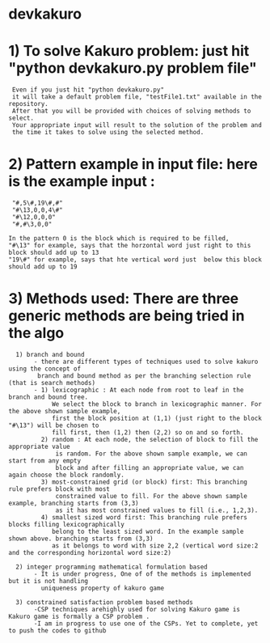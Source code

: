 # devkakuro
# 1) To solve Kakuro problem: just hit "python devkakuro.py problem file"
     Even if you just hit "python devkakuro.py" 
     it will take a default problem file, "testFile1.txt" available in the repository.
     After that you will be provided with choices of solving methods to select. 
     Your appropriate input will result to the solution of the problem and 
     the time it takes to solve using the selected method. 
# 2) Pattern example in input file: here is the example input : 
     "#,5\#,19\#,#"
     "#\13,0,0,4\#"
     "#\12,0,0,0"
     "#,#\3,0,0"        
     
    In the pattern 0 is the block which is required to be filled,
    "#\13" for example, says that the horzontal word just right to this block should add up to 13
    "19\#" for example, says that hte vertical word just  below this block should add up to 19

# 3) Methods used: There are three generic methods are being tried in the algo 
      1) branch and bound
           - there are different types of techniques used to solve kakuro using the concept of 
            branch and bound method as per the branching selection rule (that is search methods)
           - 1) lexicographic : At each node from root to leaf in the branch and bound tree. 
                We select the block to branch in lexicographic manner. For the above shown sample example, 
                first the block position at (1,1) (just right to the block "#\13") will be chosen to 
                fill first, then (1,2) then (2,2) so on and so forth.
             2) random : At each node, the selection of block to fill the appropriate value 
                 is random. For the above shown sample example, we can start from any empty 
                 block and after filling an appropriate value, we can again choose the block randomly. 
             3) most-constrained grid (or block) first: This branching rule prefers block with most 
                 constrained value to fill. For the above shown sample example, branching starts from (3,3) 
                 as it has most constrained values to fill (i.e., 1,2,3). 
             4) smallest sized word first: This branching rule prefers blocks filling lexicographically 
                belong to the least sized word. In the example sample shown above. branching starts from (3,3) 
                as it belongs to word with size 2,2 (vertical word size:2 and the corresponding horizontal word size:2)   
      
      2) integer programming mathematical formulation based
           - It is under progress, One of of the methods is implemented but it is not handling 
             uniqueness property of kakuro game
      
      3) constrained satisfaction problem based methods
           -CSP techniques arehighly used for solving Kakuro game is Kakuro game is formally a CSP problem .
           -I am in progress to use one of the CSPs. Yet to complete, yet to push the codes to github
       
